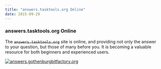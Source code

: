 ```yaml
---
title: "answers.tasktools.org Online"
date: 2015-09-29
---
```


### answers.tasktools.org Online 

The ~~`answers.tasktools.org`~~ site is online, and providing not only the answer to your question, but those of many before you.
It is becoming a valuable resource for both beginners and experienced users.

[![answers.gothenburgbitfactory.org](/images/answers.png)](/images/answers.png)
